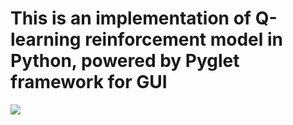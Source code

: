 # This is an implementation of Q-learning reinforcement model in Python, powered by Pyglet framework for GUI

![](https://github.com/samy-soliman/Q-learning_maze/blob/master/Qlearning.gif)
